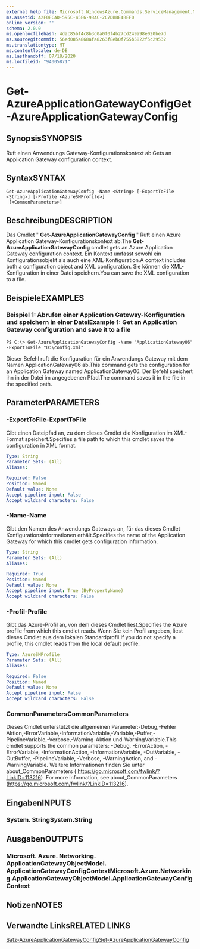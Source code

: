 ```yaml
---
external help file: Microsoft.WindowsAzure.Commands.ServiceManagement.Network.dll-Help.xml
ms.assetid: A2F0ECAD-595C-45E6-98AC-2C7DB8E4BEF0
online version: ''
schema: 2.0.0
ms.openlocfilehash: 4dac85bf4c8b3d0a0f0f4b27cd249a98e020be7d
ms.sourcegitcommit: 56ed085a868afa8263f8eb0f755b5822f5c29532
ms.translationtype: MT
ms.contentlocale: de-DE
ms.lasthandoff: 07/18/2020
ms.locfileid: "94005871"
---
```

# <span data-ttu-id="9ded0-101">Get-AzureApplicationGatewayConfig</span><span class="sxs-lookup"><span data-stu-id="9ded0-101">Get-AzureApplicationGatewayConfig</span></span>

## <span data-ttu-id="9ded0-102">Synopsis</span><span class="sxs-lookup"><span data-stu-id="9ded0-102">SYNOPSIS</span></span>
<span data-ttu-id="9ded0-103">Ruft einen Anwendungs Gateway-Konfigurationskontext ab.</span><span class="sxs-lookup"><span data-stu-id="9ded0-103">Gets an Application Gateway configuration context.</span></span>

## <span data-ttu-id="9ded0-104">Syntax</span><span class="sxs-lookup"><span data-stu-id="9ded0-104">SYNTAX</span></span>

```
Get-AzureApplicationGatewayConfig -Name <String> [-ExportToFile <String>] [-Profile <AzureSMProfile>]
 [<CommonParameters>]
```

## <span data-ttu-id="9ded0-105">Beschreibung</span><span class="sxs-lookup"><span data-stu-id="9ded0-105">DESCRIPTION</span></span>
<span data-ttu-id="9ded0-106">Das Cmdlet " **Get-AzureApplicationGatewayConfig** " Ruft einen Azure Application Gateway-Konfigurationskontext ab.</span><span class="sxs-lookup"><span data-stu-id="9ded0-106">The **Get-AzureApplicationGatewayConfig** cmdlet gets an Azure Application Gateway configuration context.</span></span>
<span data-ttu-id="9ded0-107">Ein Kontext umfasst sowohl ein Konfigurationsobjekt als auch eine XML-Konfiguration.</span><span class="sxs-lookup"><span data-stu-id="9ded0-107">A context includes both a configuration object and XML configuration.</span></span>
<span data-ttu-id="9ded0-108">Sie können die XML-Konfiguration in einer Datei speichern.</span><span class="sxs-lookup"><span data-stu-id="9ded0-108">You can save the XML configuration to a file.</span></span>

## <span data-ttu-id="9ded0-109">Beispiele</span><span class="sxs-lookup"><span data-stu-id="9ded0-109">EXAMPLES</span></span>

### <span data-ttu-id="9ded0-110">Beispiel 1: Abrufen einer Application Gateway-Konfiguration und speichern in einer Datei</span><span class="sxs-lookup"><span data-stu-id="9ded0-110">Example 1: Get an Application Gateway configuration and save it to a file</span></span>
```
PS C:\> Get-AzureApplicationGatewayConfig -Name "ApplicationGateway06" -ExportToFile "D:\config.xml"
```

<span data-ttu-id="9ded0-111">Dieser Befehl ruft die Konfiguration für ein Anwendungs Gateway mit dem Namen ApplicationGateway06 ab.</span><span class="sxs-lookup"><span data-stu-id="9ded0-111">This command gets the configuration for an Application Gateway named ApplicationGateway06.</span></span>
<span data-ttu-id="9ded0-112">Der Befehl speichert ihn in der Datei im angegebenen Pfad.</span><span class="sxs-lookup"><span data-stu-id="9ded0-112">The command saves it in the file in the specified path.</span></span>

## <span data-ttu-id="9ded0-113">Parameter</span><span class="sxs-lookup"><span data-stu-id="9ded0-113">PARAMETERS</span></span>

### <span data-ttu-id="9ded0-114">-ExportToFile</span><span class="sxs-lookup"><span data-stu-id="9ded0-114">-ExportToFile</span></span>
<span data-ttu-id="9ded0-115">Gibt einen Dateipfad an, zu dem dieses Cmdlet die Konfiguration im XML-Format speichert.</span><span class="sxs-lookup"><span data-stu-id="9ded0-115">Specifies a file path to which this cmdlet saves the configuration in XML format.</span></span>

```yaml
Type: String
Parameter Sets: (All)
Aliases: 

Required: False
Position: Named
Default value: None
Accept pipeline input: False
Accept wildcard characters: False
```

### <span data-ttu-id="9ded0-116">-Name</span><span class="sxs-lookup"><span data-stu-id="9ded0-116">-Name</span></span>
<span data-ttu-id="9ded0-117">Gibt den Namen des Anwendungs Gateways an, für das dieses Cmdlet Konfigurationsinformationen erhält.</span><span class="sxs-lookup"><span data-stu-id="9ded0-117">Specifies the name of the Application Gateway for which this cmdlet gets configuration information.</span></span>

```yaml
Type: String
Parameter Sets: (All)
Aliases: 

Required: True
Position: Named
Default value: None
Accept pipeline input: True (ByPropertyName)
Accept wildcard characters: False
```

### <span data-ttu-id="9ded0-118">-Profil</span><span class="sxs-lookup"><span data-stu-id="9ded0-118">-Profile</span></span>
<span data-ttu-id="9ded0-119">Gibt das Azure-Profil an, von dem dieses Cmdlet liest.</span><span class="sxs-lookup"><span data-stu-id="9ded0-119">Specifies the Azure profile from which this cmdlet reads.</span></span> <span data-ttu-id="9ded0-120">Wenn Sie kein Profil angeben, liest dieses Cmdlet aus dem lokalen Standardprofil.</span><span class="sxs-lookup"><span data-stu-id="9ded0-120">If you do not specify a profile, this cmdlet reads from the local default profile.</span></span>

```yaml
Type: AzureSMProfile
Parameter Sets: (All)
Aliases: 

Required: False
Position: Named
Default value: None
Accept pipeline input: False
Accept wildcard characters: False
```

### <span data-ttu-id="9ded0-121">CommonParameters</span><span class="sxs-lookup"><span data-stu-id="9ded0-121">CommonParameters</span></span>
<span data-ttu-id="9ded0-122">Dieses Cmdlet unterstützt die allgemeinen Parameter:-Debug,-Fehler Aktion,-ErrorVariable,-InformationVariable,-Variable,-Puffer,-PipelineVariable,-Verbose,-Warning-Aktion und-WarningVariable.</span><span class="sxs-lookup"><span data-stu-id="9ded0-122">This cmdlet supports the common parameters: -Debug, -ErrorAction, -ErrorVariable, -InformationAction, -InformationVariable, -OutVariable, -OutBuffer, -PipelineVariable, -Verbose, -WarningAction, and -WarningVariable.</span></span> <span data-ttu-id="9ded0-123">Weitere Informationen finden Sie unter about_CommonParameters ( https://go.microsoft.com/fwlink/?LinkID=113216) .</span><span class="sxs-lookup"><span data-stu-id="9ded0-123">For more information, see about_CommonParameters (https://go.microsoft.com/fwlink/?LinkID=113216).</span></span>

## <span data-ttu-id="9ded0-124">Eingaben</span><span class="sxs-lookup"><span data-stu-id="9ded0-124">INPUTS</span></span>

### <span data-ttu-id="9ded0-125">System. String</span><span class="sxs-lookup"><span data-stu-id="9ded0-125">System.String</span></span>

## <span data-ttu-id="9ded0-126">Ausgaben</span><span class="sxs-lookup"><span data-stu-id="9ded0-126">OUTPUTS</span></span>

### <span data-ttu-id="9ded0-127">Microsoft. Azure. Networking. ApplicationGatewayObjectModel. ApplicationGatewayConfigContext</span><span class="sxs-lookup"><span data-stu-id="9ded0-127">Microsoft.Azure.Networking.ApplicationGatewayObjectModel.ApplicationGatewayConfigContext</span></span>

## <span data-ttu-id="9ded0-128">Notizen</span><span class="sxs-lookup"><span data-stu-id="9ded0-128">NOTES</span></span>

## <span data-ttu-id="9ded0-129">Verwandte Links</span><span class="sxs-lookup"><span data-stu-id="9ded0-129">RELATED LINKS</span></span>

[<span data-ttu-id="9ded0-130">Satz-AzureApplicationGatewayConfig</span><span class="sxs-lookup"><span data-stu-id="9ded0-130">Set-AzureApplicationGatewayConfig</span></span>](./Set-AzureApplicationGatewayConfig.md)


